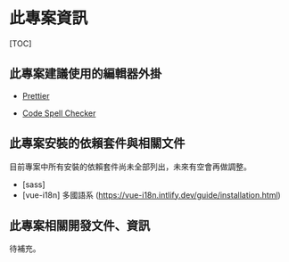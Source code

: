 # 此專案資訊

[TOC]

## 此專案建議使用的編輯器外掛

- [Prettier](https://marketplace.visualstudio.com/items?itemName=esbenp.prettier-vscode)
<!-- - [Tailwind CSS IntelliSense](https://marketplace.visualstudio.com/items?itemName=bradlc.vscode-tailwindcss) -->
- [Code Spell Checker](https://marketplace.visualstudio.com/items?itemName=streetsidesoftware.code-spell-checker)

## 此專案安裝的依賴套件與相關文件
<!-- TODO -->
目前專案中所有安裝的依賴套件尚未全部列出，未來有空會再做調整。

- [sass] 
- [vue-i18n] 多國語系 (https://vue-i18n.intlify.dev/guide/installation.html)

## 此專案相關開發文件、資訊
<!-- TODO -->
待補充。